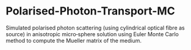 # Polarised-Photon-Transport-MC
Simulated polarised photon scattering (using cylindrical optical fibre as source) in anisotropic micro‐sphere solution using Euler Monte Carlo method to compute the Mueller matrix of the medium.
